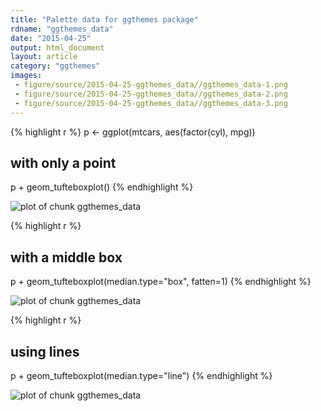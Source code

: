 ```yaml
---
title: "Palette data for ggthemes package"
rdname: "ggthemes_data"
date: "2015-04-25"
output: html_document
layout: article
category: "ggthemes"
images:
 - figure/source/2015-04-25-ggthemes_data//ggthemes_data-1.png
 - figure/source/2015-04-25-ggthemes_data//ggthemes_data-2.png
 - figure/source/2015-04-25-ggthemes_data//ggthemes_data-3.png
---
```





{% highlight r %}
p <- ggplot(mtcars, aes(factor(cyl), mpg))
## with only a point
p + geom_tufteboxplot()
{% endhighlight %}

![plot of chunk ggthemes_data](/allYourFigureAreBelongToUs/figure/source/2015-04-25-ggthemes_data/ggthemes_data-1.png) 

{% highlight r %}
## with a middle box
p + geom_tufteboxplot(median.type="box", fatten=1)
{% endhighlight %}

![plot of chunk ggthemes_data](/allYourFigureAreBelongToUs/figure/source/2015-04-25-ggthemes_data/ggthemes_data-2.png) 

{% highlight r %}
## using lines
p + geom_tufteboxplot(median.type="line")
{% endhighlight %}

![plot of chunk ggthemes_data](/allYourFigureAreBelongToUs/figure/source/2015-04-25-ggthemes_data/ggthemes_data-3.png) 
